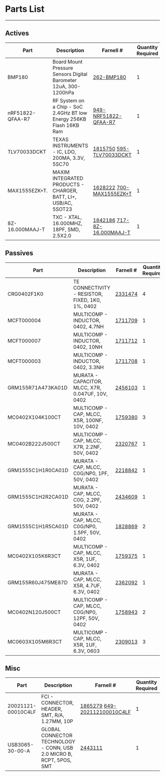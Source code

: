 # Parts List

---

## Actives

| Part | Description | Farnell # | Quantity Required | Notes
| ---  | ---         | ---       | ---               | ---
|BMP180|Board Mount Pressure Sensors Digital Barometer 12uA, 300-1200hPa|[262-BMP180](http://uk.mouser.com/Search/Refine.aspx?N=1323043&Keyword=262-BMP180)|1|Pressure Sensor
|nRF51822-QFAA-R7|RF System on a Chip - SoC 2.4GHz BT low Energy 256KB Flash 16KB Ram|[949-NRF51822-QFAA-R7](http://uk.mouser.com/Search/Refine.aspx?N=1323043&Keyword=949-NRF51822-QFAA-R7)|1|IC3
|TLV70033DCKT|TEXAS INSTRUMENTS - IC, LDO, 200MA, 3.3V, 5SC70|[1815750](http://uk.farnell.com/webapp/wcs/stores/servlet/Search?st=1815750) [595-TLV70033DCKT](http://uk.mouser.com/Search/Refine.aspx?N=1323043&Keyword=595-TLV70033DCKT)|1|IC4 DCK package = SC70
|MAX1555EZK+T.|MAXIM INTEGRATED PRODUCTS - CHARGER, BATT, LI+, USB/AC, 5SOT23|[1628222](http://uk.farnell.com/webapp/wcs/stores/servlet/Search?st=1628222) [700-MAX1555EZK+T](http://uk.mouser.com/Search/Refine.aspx?N=1323043&Keyword=700-MAX1555EZK+T)|1|IC5
|8Z-16.000MAAJ-T|TXC - XTAL, 16.000MHZ, 18PF, SMD, 2.5X2.0|[1842186](http://uk.farnell.com/webapp/wcs/stores/servlet/Search?st=1842186) [717-8Z-16.000MAAJ-T](http://uk.mouser.com/Search/Refine.aspx?N=1323043&Keyword=717-8Z-16.000MAAJ-T)|1|Y1 Xtal

## Passives

| Part | Description | Farnell # | Quantity Required | Notes
| ---  | ---         | ---       | ---               | ---
|CRG0402F1K0|TE CONNECTIVITY - RESISTOR, FIXED, 1K0, 1%, 0402|[2331474](http://uk.farnell.com/webapp/wcs/stores/servlet/Search?st=2331474)|4|R1 R2 R3 R4 LEDs, pull
|MCFT000004|MULTICOMP - INDUCTOR, 0402, 4.7NH|[1711709](http://uk.farnell.com/webapp/wcs/stores/servlet/Search?st=1711709)|1|L1
|MCFT000007|MULTICOMP - INDUCTOR, 0402, 10NH|[1711712](http://uk.farnell.com/webapp/wcs/stores/servlet/Search?st=1711712)|1|L2
|MCFT000003|MULTICOMP - INDUCTOR, 0402, 3.3NH|[1711708](http://uk.farnell.com/webapp/wcs/stores/servlet/Search?st=1711708)|1|L3
|GRM155R71A473KA01D|MURATA - CAPACITOR, MLCC, X7R, 0.047UF, 10V, 0402|[2456103](http://uk.farnell.com/webapp/wcs/stores/servlet/Search?st=2456103)|1|C1
|MC0402X104K100CT|MULTICOMP - CAP, MLCC, X5R, 100NF, 10V, 0402|[1759380](http://uk.farnell.com/webapp/wcs/stores/servlet/Search?st=1759380)|3|C2 C10 C13
|MC0402B222J500CT|MULTICOMP - CAP, MLCC, X7R, 2.2NF, 50V, 0402|[2320767](http://uk.farnell.com/webapp/wcs/stores/servlet/Search?st=2320767)|1|C3
|GRM1555C1H1R0CA01D|MURATA - CAP, MLCC, C0G/NP0, 1PF, 50V, 0402|[2218842](http://uk.farnell.com/webapp/wcs/stores/servlet/Search?st=2218842)|1|C4
|GRM1555C1H2R2CA01D|MURATA - CAP, MLCC, C0G, 2.2PF, 50V, 0402|[2434609](http://uk.farnell.com/webapp/wcs/stores/servlet/Search?st=2434609)|1|C5
|GRM1555C1H1R5CA01D|MURATA - CAP, MLCC, C0G/NP0, 1.5PF, 50V, 0402|[1828869](http://uk.farnell.com/webapp/wcs/stores/servlet/Search?st=1828869)|2|C6 C7
|MC0402X105K6R3CT|MULTICOMP - CAP, MLCC, X5R, 1UF, 6.3V, 0402|[1759375](http://uk.farnell.com/webapp/wcs/stores/servlet/Search?st=1759375)|1|C8
|GRM155R60J475ME87D|MURATA - CAP, MLCC, X5R, 4.7UF, 6.3V, 0402|[2362092](http://uk.farnell.com/webapp/wcs/stores/servlet/Search?st=2362092)|1|C9
|MC0402N120J500CT|MULTICOMP - CAP, MLCC, C0G/NP0, 12PF, 50V, 0402|[1758943](http://uk.farnell.com/webapp/wcs/stores/servlet/Search?st=1758943)|2|C11 C12
|MC0603X105M6R3CT|MULTICOMP - CAP, MLCC, X5R, 1UF, 6.3V, 0603|[2309013](http://uk.farnell.com/webapp/wcs/stores/servlet/Search?st=2309013)|3|C14 C15 C16

## Misc

| Part | Description | Farnell # | Quantity Required | Notes
| ---  | ---         | ---       | ---               | ---
|20021121-00010C4LF|FCI - CONNECTOR, HEADER, SMT, R/A, 1.27MM, 10P|[1865279](http://uk.farnell.com/webapp/wcs/stores/servlet/Search?st=1865279) [649-202112100010C4LF](http://uk.mouser.com/Search/Refine.aspx?N=1323043&Keyword=649-202112100010C4LF)|1|JTAG1
|USB3065-30-00-A|GLOBAL CONNECTOR TECHNOLOGY - CONN, USB 2.0 MICRO B, RCPT, 5POS, SMT|[2443111](http://uk.farnell.com/webapp/wcs/stores/servlet/Search?st=2443111)|1|X1 µUSB
